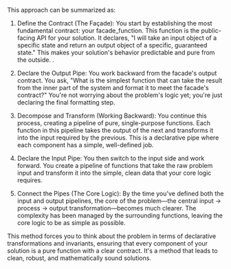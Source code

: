 This approach can be summarized as:

1. Define the Contract (The Façade): You start by establishing the most fundamental contract: your facade_function. This function is the public-facing API for your solution. It declares, "I will take an input object of a specific state and return an output object of a specific, guaranteed state." This makes your solution's behavior predictable and pure from the outside. .

2. Declare the Output Pipe: You work backward from the facade's output contract. You ask, "What is the simplest function that can take the result from the inner part of the system and format it to meet the facade's contract?" You're not worrying about the problem's logic yet; you're just declaring the final formatting step.

3. Decompose and Transform (Working Backward): You continue this process, creating a pipeline of pure, single-purpose functions. Each function in this pipeline takes the output of the next and transforms it into the input required by the previous. This is a declarative pipe where each component has a simple, well-defined job.

4. Declare the Input Pipe: You then switch to the input side and work forward. You create a pipeline of functions that take the raw problem input and transform it into the simple, clean data that your core logic requires.

5. Connect the Pipes (The Core Logic): By the time you've defined both the input and output pipelines, the core of the problem—the central input -> process -> output transformation—becomes much clearer. The complexity has been managed by the surrounding functions, leaving the core logic to be as simple as possible.

This method forces you to think about the problem in terms of declarative transformations and invariants, ensuring that every component of your solution is a pure function with a clear contract. It's a method that leads to clean, robust, and mathematically sound solutions.
